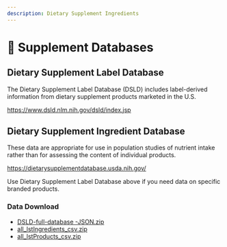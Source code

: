 ```yaml
---
description: Dietary Supplement Ingredients
---
```


# 💊 Supplement Databases

## Dietary Supplement Label Database

The Dietary Supplement Label Database (DSLD) includes label-derived information from dietary supplement products marketed in the U.S.

https://www.dsld.nlm.nih.gov/dsld/index.jsp

## Dietary Supplement Ingredient Database

These data are appropriate for use in population studies of nutrient intake rather than for assessing the content of individual products.

https://dietarysupplementdatabase.usda.nih.gov/

Use Dietary Supplement Label Database above if you need data on specific branded products.

### Data Download

* [DSLD-full-database -JSON.zip](https://s3.amazonaws.com/static.quantimo.do/unified-health-api/reference-databases/supplements/DSLD-full-database-JSON.zip)
* [all\_lstIngredients\_csv.zip](https://s3.amazonaws.com/static.quantimo.do/unified-health-api/reference-databases/supplements/Dietary%20Supplement%20Label%20Database/all\_lstIngredients\_csv.zip)
* [all\_lstProducts\_csv.zip](https://s3.amazonaws.com/static.quantimo.do/unified-health-api/reference-databases/supplements/Dietary%20Supplement%20Label%20Database/all\_lstProducts\_csv.zip)
